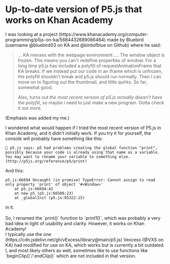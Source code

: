 <h1>Up-to-date version of P5.js that works on Khan Academy</h1>
<!-- Oh dear, I'm not so good at this markdown thing. -->
<p>I was looking at a project (https://www.khanacademy.org/computer-programming/p5js-on-ka/5684432689086464) made by Bluebird (username @bluebird03 on KA and @birdofblue on Github) where he said: </p>

> ... KA messes with the webpage environment .... The window object is frozen. This means you can't redefine properties of window. For a long time p5.js has included a polyfill of requestAnimationFrame that KA breaks. If we instead put our code in an iframe which is unfrozen, the polyfill shouldn't break and p5.js should run normally. Then I can move on to figuring out the thumbnail, and little quirks.
> So far, somewhat good.
>
> Also, turns out *the most recent version of p5.js actually doesn't have the polyfill*, so maybe i need to just make a new program. Gotta check it out more.

<p>(Emphasis was added my me.)</p>

<p>I wondered what would happen if I tried the most recent version of P5.js in Khan Academy, and it didn't initially work. If you try it for yourself, the console will probably have something like this:</p>

```
🌸 p5.js says: p5 had problems creating the global function "print", possibly because your code is already using that name as a variable. You may want to rename your variable to something else. (http://p5js.org/reference/p5/print)
```
<p>And this:</p>

```
p5.js:66694 Uncaught (in promise) TypeError: Cannot assign to read only property 'print' of object '#<Window>'
    at p5.js:66694:42
    at new p5 (p5.js:66506:23)
    at _globalInit (p5.js:65322:15)
```

<p>in it.<br><br>
So, I renamed the `print()` function to `print1()`, which was probably a very bad idea in light of usability and clarity.
However, it works on Khan Academy!<br>
I typically use the one (https://cdn.jsdelivr.net/gh/vExcess/library@main/p5.js) Vexcess (@VXS on KA) had modified for use on KA, which works but is currently a bit outdated.<br>
I, and most likely others as well, sometimes like to use functions like `beginClip()`/`endClip()` which are not included in that version.
</p>

